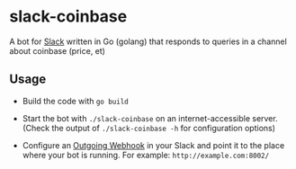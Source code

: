 slack-coinbase
=======

A bot for [Slack](https://slack.com) written in Go (golang) that responds to queries in a channel about coinbase (price, et)

Usage
-----

* Build the code with `go build`

* Start the bot with `./slack-coinbase` on an internet-accessible server. (Check the output of `./slack-coinbase -h` for configuration options)

* Configure an [Outgoing Webhook](https://my.slack.com/services/new/outgoing-webhook) in your Slack and point it to the place where your bot is running. For example: `http://example.com:8002/`

